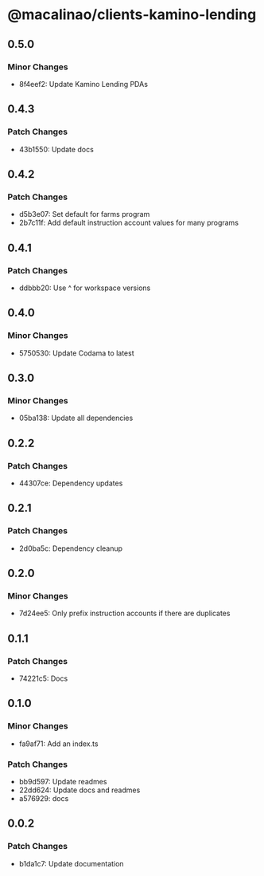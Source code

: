 # @macalinao/clients-kamino-lending

## 0.5.0

### Minor Changes

- 8f4eef2: Update Kamino Lending PDAs

## 0.4.3

### Patch Changes

- 43b1550: Update docs

## 0.4.2

### Patch Changes

- d5b3e07: Set default for farms program
- 2b7c11f: Add default instruction account values for many programs

## 0.4.1

### Patch Changes

- ddbbb20: Use ^ for workspace versions

## 0.4.0

### Minor Changes

- 5750530: Update Codama to latest

## 0.3.0

### Minor Changes

- 05ba138: Update all dependencies

## 0.2.2

### Patch Changes

- 44307ce: Dependency updates

## 0.2.1

### Patch Changes

- 2d0ba5c: Dependency cleanup

## 0.2.0

### Minor Changes

- 7d24ee5: Only prefix instruction accounts if there are duplicates

## 0.1.1

### Patch Changes

- 74221c5: Docs

## 0.1.0

### Minor Changes

- fa9af71: Add an index.ts

### Patch Changes

- bb9d597: Update readmes
- 22dd624: Update docs and readmes
- a576929: docs

## 0.0.2

### Patch Changes

- b1da1c7: Update documentation
